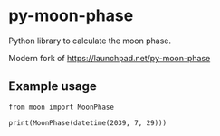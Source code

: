 # py-moon-phase

Python library to calculate the moon phase.

Modern fork of https://launchpad.net/py-moon-phase


## Example usage

```
from moon import MoonPhase

print(MoonPhase(datetime(2039, 7, 29)))
```
